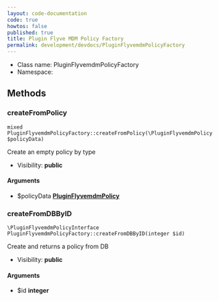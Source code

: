 ```yaml
---
layout: code-documentation
code: true
howtos: false
published: true
title: Plugin Flyve MDM Policy Factory
permalink: development/devdocs/PluginFlyvemdmPolicyFactory
---
```


* Class name: PluginFlyvemdmPolicyFactory
* Namespace:







Methods
-------


### createFromPolicy

    mixed PluginFlyvemdmPolicyFactory::createFromPolicy(\PluginFlyvemdmPolicy $policyData)

Create an empty policy by type



* Visibility: **public**


#### Arguments
* $policyData **[PluginFlyvemdmPolicy](PluginFlyvemdmPolicy)**



### createFromDBByID

    \PluginFlyvemdmPolicyInterface PluginFlyvemdmPolicyFactory::createFromDBByID(integer $id)

Create and returns a policy from DB



* Visibility: **public**


#### Arguments
* $id **integer**
